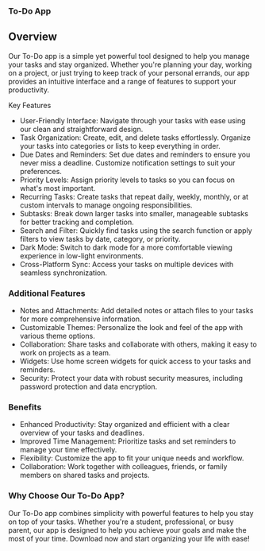 ### To-Do App 

## Overview
Our To-Do app is a simple yet powerful tool designed to help you manage your tasks and stay organized. Whether you're planning your day, working on a project, or just trying to keep track of your personal errands, our app provides an intuitive interface and a range of features to support your productivity.

 Key Features

- User-Friendly Interface: Navigate through your tasks with ease using our clean and straightforward design.
- Task Organization: Create, edit, and delete tasks effortlessly. Organize your tasks into categories or lists to keep everything in order.
- Due Dates and Reminders: Set due dates and reminders to ensure you never miss a deadline. Customize notification settings to suit your preferences.
- Priority Levels: Assign priority levels to tasks so you can focus on what's most important.
- Recurring Tasks: Create tasks that repeat daily, weekly, monthly, or at custom intervals to manage ongoing responsibilities.
- Subtasks: Break down larger tasks into smaller, manageable subtasks for better tracking and completion.
- Search and Filter: Quickly find tasks using the search function or apply filters to view tasks by date, category, or priority.
- Dark Mode: Switch to dark mode for a more comfortable viewing experience in low-light environments.
- Cross-Platform Sync: Access your tasks on multiple devices with seamless synchronization.

### Additional Features

- Notes and Attachments: Add detailed notes or attach files to your tasks for more comprehensive information.
- Customizable Themes: Personalize the look and feel of the app with various theme options.
- Collaboration: Share tasks and collaborate with others, making it easy to work on projects as a team.
- Widgets: Use home screen widgets for quick access to your tasks and reminders.
- Security: Protect your data with robust security measures, including password protection and data encryption.

### Benefits

- Enhanced Productivity: Stay organized and efficient with a clear overview of your tasks and deadlines.
- Improved Time Management: Prioritize tasks and set reminders to manage your time effectively.
- Flexibility: Customize the app to fit your unique needs and workflow.
- Collaboration: Work together with colleagues, friends, or family members on shared tasks and projects.

### Why Choose Our To-Do App?

Our To-Do app combines simplicity with powerful features to help you stay on top of your tasks. Whether you're a student, professional, or busy parent, our app is designed to help you achieve your goals and make the most of your time. Download now and start organizing your life with ease!
